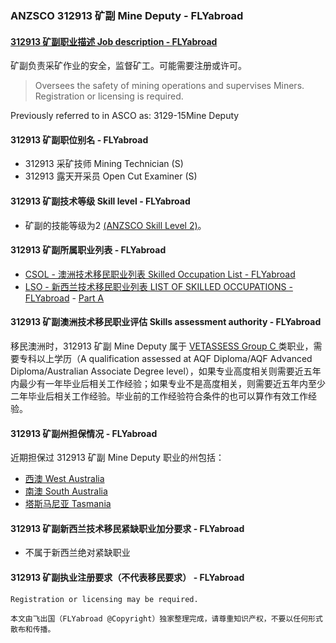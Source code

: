 ### ANZSCO 312913 矿副 Mine Deputy - FLYabroad ###

#### [312913 矿副职业描述 Job description - FLYabroad](http://www.flyabroadvisa.com/anzsco/3129.html#312913)

矿副负责采矿作业的安全，监督矿工。可能需要注册或许可。

> Oversees the safety of mining operations and supervises Miners. Registration or licensing is required.

Previously referred to in ASCO as:
3129-15Mine Deputy

#### 312913 矿副职位别名 - FLYabroad
 
- 312913 采矿技师 Mining Technician (S)
- 312913 露天开采员 Open Cut Examiner (S)

#### 312913 矿副技术等级 Skill level - FLYabroad

- 矿副的技能等级为2 [(ANZSCO Skill Level 2)](http://www.flyabroadvisa.com/anzsco/)。

#### 312913 矿副所属职业列表 - FLYabroad

- [CSOL - 澳洲技术移民职业列表 Skilled Occupation List - FLYabroad](http://www.flyabroadvisa.com/sol/)
- [LSO - 新西兰技术移民职业列表 LIST OF SKILLED OCCUPATIONS - FLYabroad](http://nz.flyabroadvisa.com/lso/) - [Part A](parta)

#### 312913 矿副澳洲技术移民职业评估 Skills assessment authority - FLYabroad

移民澳洲时，312913 矿副 Mine Deputy 属于 [VETASSESS Group C ](http://www.flyabroadvisa.com/ass/vetassess.html)类职业，需要专科以上学历（A qualification assessed at AQF Diploma/AQF Advanced Diploma/Australian Associate Degree level），如果专业高度相关则需要近五年内最少有一年毕业后相关工作经验；如果专业不是高度相关，则需要近五年内至少二年毕业后相关工作经验。毕业前的工作经验符合条件的也可以算作有效工作经验。

#### 312913 矿副州担保情况 - FLYabroad

近期担保过 312913 矿副 Mine Deputy 职业的州包括：

- [西澳 West Australia](http://www.flyabroadvisa.com/zdb/wa.html)
- [南澳 South Australia](http://www.flyabroadvisa.com/zdb/sa.html)
- [塔斯马尼亚 Tasmania](http://www.flyabroadvisa.com/zdb/tas.html)

#### 312913 矿副新西兰技术移民紧缺职业加分要求 - FLYabroad

- 不属于新西兰绝对紧缺职业

#### 312913 矿副执业注册要求（不代表移民要求） - FLYabroad

    Registration or licensing may be required.

`本文由飞出国（FLYabroad @Copyright）独家整理完成，请尊重知识产权，不要以任何形式散布和传播。`